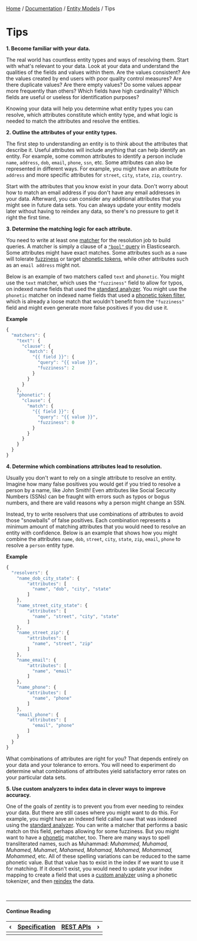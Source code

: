 [Home](/) / [Documentation](/docs) / [Entity Models](/docs/entity-models) / Tips


# <a name="tips">Tips</a>


**1. Become familiar with your data.**

The real world has countless entity types and ways of resolving them. Start with what's relevant to your data. Look at
your data and understand the qualities of the fields and values within them. Are the values consistent? Are the values
created by end users with poor quality control measures? Are there duplicate values? Are there empty values? Do some
values appear more frequently than others? Which fields have high cardinality? Which fields are useful or useless for
identification purposes?

Knowing your data will help you determine what entity types you can resolve, which attributes constitute which entity
type, and what logic is needed to match the attributes and resolve the entities.

**2. Outline the attributes of your entity types.**

The first step to understanding an entity is to think about the attributes that describe it. Useful attributes will
include anything that can help identify an entity. For example, some common attributes to identify a person include
`name`, `address`, `dob`, `email`, `phone`, `ssn`, etc. Some attributes can also be represented in different ways. For
example, you might have an attribute for `address` and more specific attributes for `street`, `city`, `state`, `zip`,
`country`.

Start with the attributes that you know exist in your data. Don't worry about how to match an email address if you
don't have any email addresses in your data. Afterward, you can consider any additional attributes that you might see
in future data sets. You can always update your entity models later without having to reindex any data, so there's no
pressure to get it right the first time.

**3. Determine the matching logic for each attribute.**

You need to write at least one [matcher](/docs/entity-models/specification) for the resolution job to build queries.
A matcher is simply a clause of a [`"bool"` query](https://www.elastic.co/guide/en/elasticsearch/reference/current/query-dsl-bool-query.html)
in Elasticsearch. Some attributes might have exact matches. Some attributes such as a `name` will tolerate
[fuzziness](https://www.elastic.co/guide/en/elasticsearch/reference/current/query-dsl-fuzzy-query.html) or target
[phonetic tokens](https://www.elastic.co/guide/en/elasticsearch/guide/current/phonetic-matching.html), while other
attributes such as an `email address` might not.

Below is an example of two matchers called `text` and `phonetic`. You might use the `text` matcher, which uses the
`"fuzziness"` field to allow for typos, on indexed name fields that used the [standard analyzer](https://www.elastic.co/guide/en/elasticsearch/reference/current/analysis-standard-analyzer.html).
You might use the `phonetic` matcher on indexed name fields that used a [phonetic token filter](https://www.elastic.co/guide/en/elasticsearch/plugins/current/analysis-phonetic-token-filter.html),
which is already a loose match that wouldn't benefit from the `"fuzziness"` field and might even generate more false
positives if you did use it.

**Example**

```javascript
{
  "matchers": {
    "text": {
      "clause": {
        "match": {
          "{{ field }}": {
            "query": "{{ value }}",
            "fuzziness": 2
          }
        }
      }
    },
    "phonetic": {
      "clause": {
        "match": {
          "{{ field }}": {
            "query": "{{ value }}",
            "fuzziness": 0
          }
        }
      }
    }
  }
}
```

**4. Determine which combinations attributes lead to resolution.**
 
Usually you don't want to rely on a single attribute to resolve an entity. Imagine how many false positives you would
get if you tried to resolve a person by a name, like John Smith! Even attributes like Social Security Numbers (SSNs)
can be fraught with errors such as typos or bogus numbers, and there are valid reasons why a person might change an
SSN.

Instead, try to write resolvers that use combinations of attributes to avoid those "snowballs" of false positives.
Each combination represents a minimum amount of matching attributes that you would need to resolve an entity with
confidence. Below is an example that shows how you might combine the attributes `name`, `dob`, `street`, `city`,
`state`, `zip`, `email`, `phone` to resolve a `person` entity type.

**Example**

```javascript
{
  "resolvers": {
    "name_dob_city_state": {
        "attributes": [
          "name", "dob", "city", "state"
        ]
    },
    "name_street_city_state": {
        "attributes": [
          "name", "street", "city", "state"
        ]
    },
    "name_street_zip": {
        "attributes": [
          "name", "street", "zip"
        ]
    },
    "name_email": {
        "attributes": [
          "name", "email"
        ]
    },
    "name_phone": {
        "attributes": [
          "name", "phone"
        ]
    },
    "email_phone": {
        "attributes": [
          "email", "phone"
        ]
    }
  }
}
```

What combinations of attributes are right for you? That depends entirely on your data and your tolerance to errors.
You will need to experiment do determine what combinations of attributes yield satisfactory error rates on your
particular data sets.

**5. Use custom analyzers to index data in clever ways to improve accuracy.**
 
One of the goals of zentity is to prevent you from ever needing to reindex your data. But there are still cases
where you might want to do this. For example, you might have an indexed field called `name` that was indexed using
the [standard analyzer](https://www.elastic.co/guide/en/elasticsearch/reference/current/analysis-standard-analyzer.html).
You can write a matcher that performs a basic match on this field, perhaps allowing for some fuzziness. But you
might want to have a [phonetic](https://www.elastic.co/guide/en/elasticsearch/plugins/current/analysis-phonetic-token-filter.html)
matcher, too. There are many ways to spell transliterated names, such as Muhammad: *Muhammed, Muhamad, Muhamed, Muhamet, Mahamed,
Mohamad, Mohamed, Mohammad, Mohammed*, etc. All of these spelling variations can be reduced to the same phonetic value. But that
value has to exist in the index if we want to use it for matching. If it doesn't exist, you would need to update your index mapping
to create a field that uses a [custom analyzer](https://www.elastic.co/guide/en/elasticsearch/guide/current/custom-analyzers.html)
using a phonetic tokenizer, and then [reindex](https://www.elastic.co/guide/en/elasticsearch/reference/current/docs-reindex.html)
the data.


&nbsp;

----

#### Continue Reading

|&#8249;|[Specification](/docs/entity-models/specification)|[REST APIs](/docs/rest-apis)|&#8250;|
|:---|:---|---:|---:|
|    |    |    |    |
